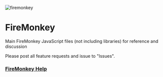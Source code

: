 ![firemonkey](https://github.com/erosman/support/blob/master/image/firemonkey.png)


# FireMonkey
Main FireMonkey JavaScript files (not including libraries) for reference and discussion

Please post all feature requests and issue to "Issues".

### [FireMonkey Help](https://erosman.github.io/support/content/help.html)
